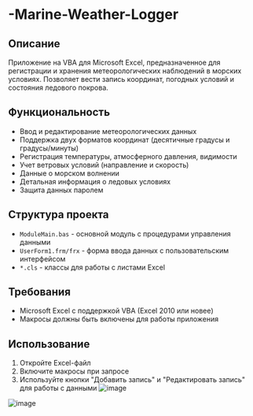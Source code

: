 # -Marine-Weather-Logger
## Описание
Приложение на VBA для Microsoft Excel, предназначенное для регистрации и хранения метеорологических наблюдений в морских условиях. Позволяет вести запись координат, погодных условий и состояния ледового покрова.

## Функциональность
- Ввод и редактирование метеорологических данных
- Поддержка двух форматов координат (десятичные градусы и градусы/минуты)
- Регистрация температуры, атмосферного давления, видимости
- Учет ветровых условий (направление и скорость)
- Данные о морском волнении
- Детальная информация о ледовых условиях
- Защита данных паролем

## Структура проекта
- `ModuleMain.bas` - основной модуль с процедурами управления данными
- `UserForm1.frm/frx` - форма ввода данных c пользовательским интерфейсом
- `*.cls` - классы для работы с листами Excel

## Требования
- Microsoft Excel с поддержкой VBA (Excel 2010 или новее)
- Макросы должны быть включены для работы приложения

## Использование
1. Откройте Excel-файл
2. Включите макросы при запросе
3. Используйте кнопки "Добавить запись" и "Редактировать запись" для работы с данными
![image](https://github.com/user-attachments/assets/3f05f678-07c1-4e39-82f2-0e0c3effea89)

![image](https://github.com/user-attachments/assets/28515123-28df-432f-a6ec-875076fb46ab)
